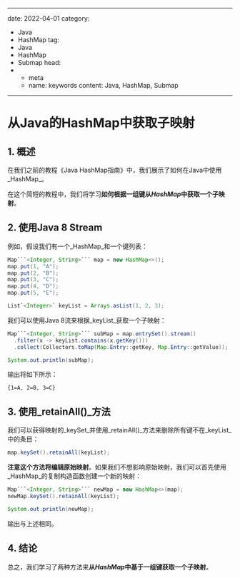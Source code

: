 ---
date: 2022-04-01
category:
  - Java
  - HashMap
tag:
  - Java
  - HashMap
  - Submap
head:
  - - meta
    - name: keywords
      content: Java, HashMap, Submap
------
# 从Java的HashMap中获取子映射

## 1. 概述

在我们之前的教程《Java HashMap指南》中，我们展示了如何在Java中使用_HashMap_。

在这个简短的教程中，我们将学习**如何根据一组键从**_**HashMap**_**中获取一个子映射**。

## 2. 使用Java 8 Stream

例如，假设我们有一个_HashMap_和一个键列表：

```java
Map```<Integer, String>``` map = new HashMap<>();
map.put(1, "A");
map.put(2, "B");
map.put(3, "C");
map.put(4, "D");
map.put(5, "E");

List`<Integer>` keyList = Arrays.asList(1, 2, 3);
```

我们可以使用Java 8流来根据_keyList_获取一个子映射：

```java
Map```<Integer, String>``` subMap = map.entrySet().stream()
  .filter(x -> keyList.contains(x.getKey()))
  .collect(Collectors.toMap(Map.Entry::getKey, Map.Entry::getValue));

System.out.println(subMap);
```

输出将如下所示：

```
{1=A, 2=B, 3=C}
```

## 3. 使用_retainAll()_方法

我们可以获得映射的_keySet_并使用_retainAll()_方法来删除所有键不在_keyList_中的条目：

```java
map.keySet().retainAll(keyList);
```

**注意这个方法将编辑原始映射**。如果我们不想影响原始映射，我们可以首先使用_HashMap_的复制构造函数创建一个新的映射：

```java
Map```<Integer, String>``` newMap = new HashMap<>(map);
newMap.keySet().retainAll(keyList);

System.out.println(newMap);
```

输出与上述相同。

## 4. 结论

总之，我们学习了两种方法来**从**_**HashMap**_**中基于一组键获取一个子映射**。
